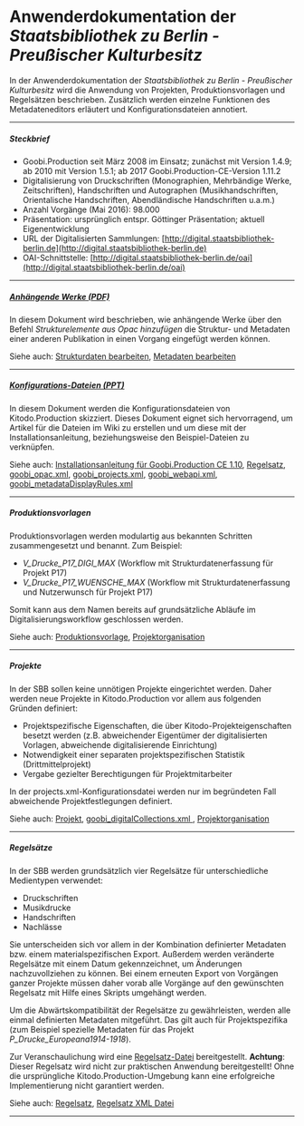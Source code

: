 # Anwenderdokumentation der _Staatsbibliothek zu Berlin - Preußischer Kulturbesitz_ 

In der Anwenderdokumentation der _Staatsbibliothek zu Berlin - Preußischer Kulturbesitz_ wird die Anwendung von Projekten, Produktionsvorlagen und Regelsätzen beschrieben. Zusätzlich werden einzelne Funktionen des Metadateneditors erläutert und Konfigurationsdateien annotiert. 


---
##### _Steckbrief_ 

- Goobi.Production seit März 2008 im Einsatz; zunächst mit Version 1.4.9; ab 2010 mit Version 1.5.1; ab 2017 Goobi.Production-CE-Version 1.11.2
- Digitalisierung von Druckschriften (Monographien, Mehrbändige Werke, Zeitschriften), Handschriften und Autographen (Musikhandschriften, Orientalische Handschriften, Abendländische Handschriften u.a.m.)
- Anzahl Vorgänge (Mai 2016): 98.000
- Präsentation: ursprünglich entspr. Göttinger Präsentation; aktuell Eigenentwicklung
- URL der Digitalisierten Sammlungen: [http://digital.staatsbibliothek-berlin.de](http://digital.staatsbibliothek-berlin.de)
- OAI-Schnittstelle: [http://digital.staatsbibliothek-berlin.de/oai](http://digital.staatsbibliothek-berlin.de/oai)

---

##### _[Anhängende Werke (PDF)](goobi-anhaengende-werke.pdf)_

In diesem Dokument wird beschrieben, wie anhängende Werke über den Befehl _Strukturelemente aus Opac hinzufügen_ die Struktur- und Metadaten einer anderen Publikation in einen Vorgang eingefügt werden können. 

Siehe auch: [Strukturdaten bearbeiten](https://github.com/kitodo/kitodo-production/wiki/_new),  [Metadaten bearbeiten](https://github.com/kitodo/kitodo-production/wiki/Metadaten-bearbeiten)

---

##### _[Konfigurations-Dateien (PPT)](goobi_Konfigdateien.ppt)_

In diesem Dokument werden die Konfigurationsdateien von Kitodo.Production skizziert. Dieses Dokument eignet sich hervorragend, um Artikel für die Dateien im Wiki zu erstellen und um diese mit der Installationsanleitung, beziehungsweise den Beispiel-Dateien zu verknüpfen.   

Siehe auch: [Installationsanleitung für Goobi.Production CE 1.10](https://github.com/kitodo/kitodo-production/wiki/Installationsanleitung-f%C3%BCr-Goobi.Production-CE-1.10),  [Regelsatz](https://github.com/kitodo/kitodo-production/wiki/Regelsatz), [goobi_opac.xml](https://github.com/kitodo/kitodo-production/blob/master/Goobi/config/goobi_opac.xml), [goobi_projects.xml](https://github.com/kitodo/kitodo-production/blob/master/Goobi/config/goobi_projects.xml), [goobi_webapi.xml](https://github.com/kitodo/kitodo-production/blob/master/Goobi/config/goobi_webapi.xml), [goobi_metadataDisplayRules.xml](https://github.com/kitodo/kitodo-production/blob/master/Goobi/config/goobi_metadataDisplayRules.xml)

---

##### _Produktionsvorlagen_

Produktionsvorlagen werden modulartig aus bekannten Schritten zusammengesetzt und benannt. Zum Beispiel: 
* _V_Drucke_P17_DIGI_MAX_ (Workflow mit Strukturdatenerfassung für Projekt P17) 
* _V_Drucke_P17_WUENSCHE_MAX_ (Workflow mit Strukturdatenerfassung und Nutzerwunsch für Projekt P17) 

Somit kann aus dem Namen bereits auf grundsätzliche Abläufe im Digitalisierungsworkflow geschlossen werden.

Siehe auch: [Produktionsvorlage](https://github.com/kitodo/kitodo-production/wiki/Produktionsvorlage), [Projektorganisation](https://github.com/kitodo/kitodo-production/wiki/Projektorganisation)

---

##### _Projekte_

In der SBB sollen keine unnötigen Projekte eingerichtet werden. Daher werden neue Projekte in Kitodo.Production vor allem aus folgenden Gründen definiert:

* Projektspezifische Eigenschaften, die über Kitodo-Projekteigenschaften besetzt werden (z.B. abweichender Eigentümer der digitalisierten Vorlagen, abweichende digitalisierende Einrichtung)
* Notwendigkeit einer separaten projektspezifischen Statistik (Drittmittelprojekt)
* Vergabe gezielter Berechtigungen für Projektmitarbeiter

In der projects.xml-Konfigurationsdatei werden nur im begründeten Fall abweichende Projektfestlegungen definiert. 

Siehe auch: [Projekt](https://github.com/kitodo/kitodo-production/wiki/Projekt), [goobi_digitalCollections.xml
](https://github.com/kitodo/kitodo-production/blob/master/Goobi/config/goobi_digitalCollections.xml), [Projektorganisation](https://github.com/kitodo/kitodo-production/wiki/Projektorganisation)

---

##### _Regelsätze_ 

In der SBB werden grundsätzlich vier Regelsätze für unterschiedliche Medientypen verwendet:

* Druckschriften
* Musikdrucke
* Handschriften
* Nachlässe

Sie unterscheiden sich vor allem in der Kombination definierter Metadaten bzw. einem materialspezifischen Export. Außerdem werden veränderte Regelsätze mit einem Datum gekennzeichnet, um Änderungen nachzuvollziehen zu können. Bei einem erneuten Export von Vorgängen ganzer Projekte müssen daher vorab alle Vorgänge auf den gewünschten Regelsatz mit Hilfe eines Skripts umgehängt werden.

Um die Abwärtskompatibilität der Regelsätze zu gewährleisten, werden alle einmal definierten Metadaten mitgeführt. Das gilt auch für Projektspezifika (zum Beispiel spezielle Metadaten für das Projekt _P_Drucke_Europeana1914-1918_).

Zur Veranschaulichung wird eine [Regelsatz-Datei](STABI_Doku/SBB_Regelsatz_Drucke_Kommentiert_20160423.xml) bereitgestellt. **Achtung**: Dieser Regelsatz wird nicht zur praktischen Anwendung bereitgestellt! Ohne die ursprüngliche Kitodo.Production-Umgebung kann eine erfolgreiche Implementierung nicht garantiert werden. 

Siehe auch: [Regelsatz](https://github.com/kitodo/kitodo-production/wiki/Regelsatz), [Regelsatz XML Datei](https://github.com/kitodo/kitodo-production/wiki/Regelsatz-XML-Datei)

---